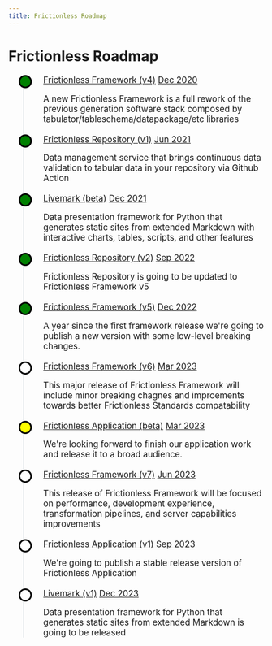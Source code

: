 ```yaml
---
title: Frictionless Roadmap
---
```


# Frictionless Roadmap

<ul class="timeline">
<li class="done">
  <a target="_blank" href="https://framework.frictionlessdata.io/">Frictionless Framework (v4)</a>
  <a href="#" class="float-right">Dec 2020</a>
  <p>A new Frictionless Framework is a full rework of the previous generation software stack composed by tabulator/tableschema/datapackage/etc libraries</p>
</li>

<li class="done">
  <a target="_blank" href="https://repository.frictionlessdata.io/">Frictionless Repository (v1)</a>
  <a href="#" class="float-right">Jun 2021</a>
  <p>Data management service that brings continuous data validation to tabular data in your repository via Github Action</p>
</li>

<li class="done">
  <a target="_blank" href="https://framework.frictionlessdata.io/">Livemark (beta)</a>
  <a href="#" class="float-right">Dec 2021</a>
  <p>Data presentation framework for Python that generates static sites from extended Markdown with interactive charts, tables, scripts, and other features</p>
</li>

<li class="done">
  <a target="_blank" href="https://repository.frictionlessdata.io/">Frictionless Repository (v2)</a>
  <a href="#" class="float-right">Sep 2022</a>
  <p>Frictionless Repository is going to be updated to Frictionless Framework v5</p>
</li>

<li class="done">
  <a target="_blank" href="https://framework.frictionlessdata.io/">Frictionless Framework (v5)</a>
  <a href="#" class="float-right">Dec 2022</a>
  <p>A year since the first framework release we're going to publish a new version with some low-level breaking changes.</p>
</li>

<li>
  <a target="_blank" href="https://framework.frictionlessdata.io/">Frictionless Framework (v6)</a>
  <a href="#" class="float-right">Mar 2023</a>
  <p>This major release of Frictionless Framework will include minor breaking chagnes and improements towards better Frictionless Standards compatability</p>
</li>

<li class="current">
  <a target="_blank" href="">Frictionless Application (beta)</a>
  <a href="#" class="float-right">Mar 2023</a>
  <p>We're looking forward to finish our application work and release it to a broad audience.</p>
</li>

<li>
  <a target="_blank" href="https://framework.frictionlessdata.io/">Frictionless Framework (v7)</a>
  <a href="#" class="float-right">Jun 2023</a>
  <p>This release of Frictionless Framework will be focused on performance, development experience, transformation pipelines, and server capabilities improvements</p>
</li>

<li>
  <a target="_blank" href="">Frictionless Application (v1)</a>
  <a href="#" class="float-right">Sep 2023</a>
  <p>We're going to publish a stable release version of Frictionless Application</p>
</li>

<li>
  <a target="_blank" href="https://livemark.frictionlessdata.io/">Livemark (v1)</a>
  <a href="#" class="float-right">Dec 2023</a>
  <p>Data presentation framework for Python that generates static sites from extended Markdown is going to be released</p>
</li>
</ul>

<style>
ul.timeline {
    list-style-type: none;
    position: relative;
    font-size: 120%;
}
ul.timeline:before {
    content: ' ';
    background: #d4d9df;
    display: inline-block;
    position: absolute;
    left: 29px;
    width: 2px;
    height: 100%;
    z-index: 400;
}
ul.timeline > li {
    margin: 20px 0;
    padding-left: 40px;
}
ul.timeline > li:before {
    content: ' ';
    background: white;
    display: inline-block;
    position: absolute;
    border-radius: 50%;
    border: 3px solid #000;
    left: 20px;
    width: 20px;
    height: 20px;
    z-index: 400;
}

ul.timeline > li.done:before {
    background: green;
}

ul.timeline > li.current:before {
    background: yellow;
}
</style>
